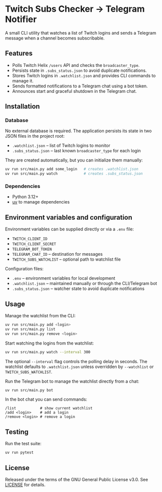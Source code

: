 # Twitch Subs Checker → Telegram Notifier

A small CLI utility that watches a list of Twitch logins and sends a Telegram message when a channel becomes subscribable.

## Features
- Polls Twitch Helix `/users` API and checks the `broadcaster_type`.
- Persists state in `.subs_status.json` to avoid duplicate notifications.
- Stores Twitch logins in `.watchlist.json` and provides CLI commands to manage it.
- Sends formatted notifications to a Telegram chat using a bot token.
- Announces start and graceful shutdown in the Telegram chat.

## Installation

### Database
No external database is required. The application persists its state in two
JSON files in the project root:

- `.watchlist.json` – list of Twitch logins to monitor
- `.subs_status.json` – last known `broadcaster_type` for each login

They are created automatically, but you can initialize them manually:

```bash
uv run src/main.py add some_login   # creates .watchlist.json
uv run src/main.py watch            # creates .subs_status.json
```

### Dependencies
- Python 3.12+
- [uv](https://docs.uv.dev/) to manage dependencies

## Environment variables and configuration
Environment variables can be supplied directly or via a `.env` file:

- `TWITCH_CLIENT_ID`
- `TWITCH_CLIENT_SECRET`
- `TELEGRAM_BOT_TOKEN`
- `TELEGRAM_CHAT_ID` – destination for messages
- `TWITCH_SUBS_WATCHLIST` – optional path to watchlist file

Configuration files:

- `.env` – environment variables for local development
- `.watchlist.json` – maintained manually or through the CLI/Telegram bot
- `.subs_status.json` – watcher state to avoid duplicate notifications

## Usage
Manage the watchlist from the CLI:

```bash
uv run src/main.py add <login>
uv run src/main.py list
uv run src/main.py remove <login>
```

Start watching the logins from the watchlist:

```bash
uv run src/main.py watch --interval 300
```

The optional `--interval` flag controls the polling delay in seconds. The
watchlist defaults to `.watchlist.json` unless overridden by `--watchlist` or
`TWITCH_SUBS_WATCHLIST`.

Run the Telegram bot to manage the watchlist directly from a chat:

```bash
uv run src/main.py bot
```

In the bot chat you can send commands:

```
/list           # show current watchlist
/add <login>    # add a login
/remove <login> # remove a login
```

## Testing
Run the test suite:

```bash
uv run pytest
```

## License
Released under the terms of the GNU General Public License v3.0. See [LICENSE](LICENSE) for details.

